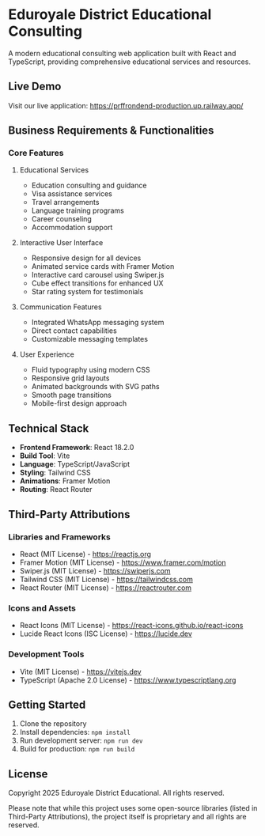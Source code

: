 # Eduroyale District Educational Consulting

A modern educational consulting web application built with React and TypeScript, providing comprehensive educational services and resources.

## Live Demo

Visit our live application: https://prffrondend-production.up.railway.app/

## Business Requirements & Functionalities

### Core Features

1. Educational Services

   - Education consulting and guidance
   - Visa assistance services
   - Travel arrangements
   - Language training programs
   - Career counseling
   - Accommodation support

2. Interactive User Interface

   - Responsive design for all devices
   - Animated service cards with Framer Motion
   - Interactive card carousel using Swiper.js
   - Cube effect transitions for enhanced UX
   - Star rating system for testimonials

3. Communication Features

   - Integrated WhatsApp messaging system
   - Direct contact capabilities
   - Customizable messaging templates

4. User Experience
   - Fluid typography using modern CSS
   - Responsive grid layouts
   - Animated backgrounds with SVG paths
   - Smooth page transitions
   - Mobile-first design approach

## Technical Stack

- **Frontend Framework**: React 18.2.0
- **Build Tool**: Vite
- **Language**: TypeScript/JavaScript
- **Styling**: Tailwind CSS
- **Animations**: Framer Motion
- **Routing**: React Router

## Third-Party Attributions

### Libraries and Frameworks

- React (MIT License) - https://reactjs.org
- Framer Motion (MIT License) - https://www.framer.com/motion
- Swiper.js (MIT License) - https://swiperjs.com
- Tailwind CSS (MIT License) - https://tailwindcss.com
- React Router (MIT License) - https://reactrouter.com

### Icons and Assets

- React Icons (MIT License) - https://react-icons.github.io/react-icons
- Lucide React Icons (ISC License) - https://lucide.dev

### Development Tools

- Vite (MIT License) - https://vitejs.dev
- TypeScript (Apache 2.0 License) - https://www.typescriptlang.org

## Getting Started

1. Clone the repository
2. Install dependencies: `npm install`
3. Run development server: `npm run dev`
4. Build for production: `npm run build`

## License

Copyright 2025 Eduroyale District Educational. All rights reserved.

Please note that while this project uses some open-source libraries (listed in Third-Party Attributions), the project itself is proprietary and all rights are reserved.
